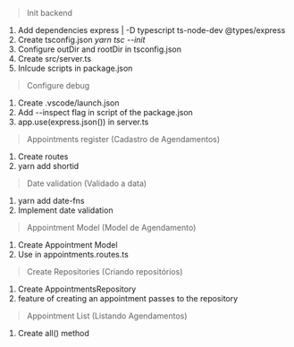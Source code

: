 > Init backend

1. Add dependencies express | -D typescript ts-node-dev @types/express
2. Create tsconfig.json _yarn tsc --init_
3. Configure outDir and rootDir in tsconfig.json
4. Create src/server.ts
5. Inlcude scripts in package.json

> Configure debug

1. Create .vscode/launch.json
2. Add --inspect flag in script of the package.json
3. app.use(express.json()) in server.ts

> Appointments register (Cadastro de Agendamentos)

1. Create routes
2. yarn add shortid

> Date validation (Validado a data)

1. yarn add date-fns
2. Implement date validation

> Appointment Model (Model de Agendamento)

1. Create Appointment Model
2. Use in appointments.routes.ts

> Create Repositories (Criando repositórios)

1. Create AppointmentsRepository
2. feature of creating an appointment passes to the repository

> Appointment List (Listando Agendamentos)

1. Create all() method

